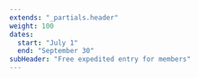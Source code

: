 ```yaml
---
extends: "_partials.header"
weight: 100
dates:
  start: "July 1"
  end: "September 30"
subHeader: "Free expedited entry for members"
---
```

